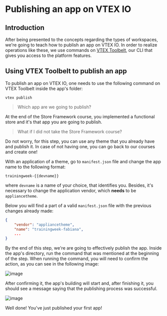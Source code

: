 # Publishing an app on VTEX IO

## Introduction

After being presented to the concepts regarding the types of workspaces, we're going to teach how to publish an app on VTEX IO. In order to realize operations like these, we use commands on [VTEX Toolbelt](https://developers.vtex.com/docs/vtex-io-documentation-toolbelt), our CLI that gives you access to the platform features.

## Using VTEX Toolbelt to publish an app

To publish an app on VTEX IO, one needs to use the following command on VTEX Toolbelt inside the app's folder:

```
vtex publish
```

> Which app are we going to publish?

At the end of the Store Framework course, you implemented a functional store and it's that app you are going to publish.

> What if I did not take the Store Framework course?

Do not worry, for this step, you can use any theme that you already have and publish it. In case of not having one, you can go back to our courses and create one!

With an application of a theme, go to `manifest.json` file and change the app name to the following format:

```
trainingweek-{{devname}}
```

where `devname` is a name of your choice, that identifies you. Besides, it's necessary to change the application vendor, which **needs** to be `appliancetheme`.

Below you will find a part of a valid `manifest.json` file with the previous changes already made:

```json
{
    "vendor": "appliancetheme",
    "name": "trainingweek-fabiana",
    ...
}
```

By the end of this step, we're are going to effectively publish the app. Inside the app's directory, run the command that was mentioned at the beginning of the step. When running the command, you will need to confirm the action, as you can see in the following image:

![image](https://user-images.githubusercontent.com/19495917/88819289-2d16f400-d196-11ea-8cb6-f86a902c4887.png)

After confirming it, the app's building will start and, after finishing it, you should see a message saying that the publishing process was successful.

![image](https://user-images.githubusercontent.com/19495917/88824809-3061ae00-d19d-11ea-86c1-4118bf609ec3.png)

Well done! You've just published your first app!
